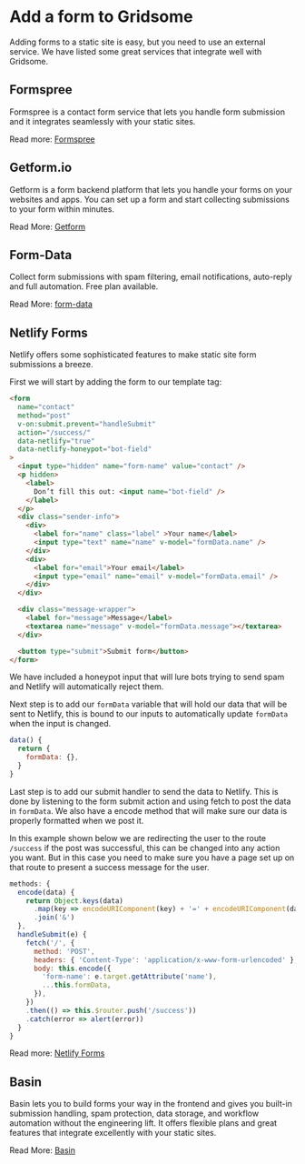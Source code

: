 # Add a form to Gridsome

Adding forms to a static site is easy, but you need to use an external service. We have listed some great services that integrate well with Gridsome.

## Formspree

Formspree is a contact form service that lets you handle form submission and it integrates seamlessly with your static sites.

Read more: [Formspree](https://formspree.io/)

## Getform.io

Getform is a form backend platform that lets you handle your forms on your websites and apps. You can set up a form and start collecting submissions to your form within minutes.

Read More: [Getform](https://getform.io/)

## Form-Data

Collect form submissions with spam filtering, email notifications, auto-reply and full automation. Free plan available.

Read More: [form-data](https://www.form-data.com/)

## Netlify Forms

Netlify offers some sophisticated features to make static site form submissions a breeze.

First we will start by adding the form to our template tag:

```html
<form
  name="contact"
  method="post"
  v-on:submit.prevent="handleSubmit"
  action="/success/"
  data-netlify="true"
  data-netlify-honeypot="bot-field"
>
  <input type="hidden" name="form-name" value="contact" />
  <p hidden>
    <label>
      Don’t fill this out: <input name="bot-field" />
    </label>
  </p>
  <div class="sender-info">
    <div>
      <label for="name" class="label" >Your name</label>
      <input type="text" name="name" v-model="formData.name" />
    </div>
    <div>
      <label for="email">Your email</label>
      <input type="email" name="email" v-model="formData.email" />
    </div>
  </div>

  <div class="message-wrapper">
    <label for="message">Message</label>
    <textarea name="message" v-model="formData.message"></textarea>
  </div>

  <button type="submit">Submit form</button>
</form>
```

We have included a honeypot input that will lure bots trying to send spam and Netlify will automatically reject them.

Next step is to add our `formData` variable that will hold our data that will be sent to Netlify, this is bound to our inputs to automatically update `formData` when the input is changed.

```js
data() {
  return {
    formData: {},
  }
}
```

Last step is to add our submit handler to send the data to Netlify. This is done by listening to the form submit action and using fetch to post the data in `formData`. We also have a encode method that will make sure our data is properly formatted when we post it.

In this example shown below we are redirecting the user to the route `/success` if the post was successful, this can be changed into any action you want. But in this case you need to make sure you have a page set up on that route to present a success message for the user.

```js
methods: {
  encode(data) {
    return Object.keys(data)
      .map(key => encodeURIComponent(key) + '=' + encodeURIComponent(data[key]))
      .join('&')
  },
  handleSubmit(e) {
    fetch('/', {
      method: 'POST',
      headers: { 'Content-Type': 'application/x-www-form-urlencoded' },
      body: this.encode({
        'form-name': e.target.getAttribute('name'),
        ...this.formData,
      }),
    })
    .then(() => this.$router.push('/success'))
    .catch(error => alert(error))
  }
}
```

Read more: [Netlify Forms](https://www.netlify.com/docs/form-handling/)

## Basin

Basin lets you to build forms your way in the frontend and gives you built-in submission handling, spam protection, data storage, and workflow automation without the engineering lift. It offers flexible plans and great features that integrate excellently with your static sites.

Read More: [Basin](https://usebasin.com/)
